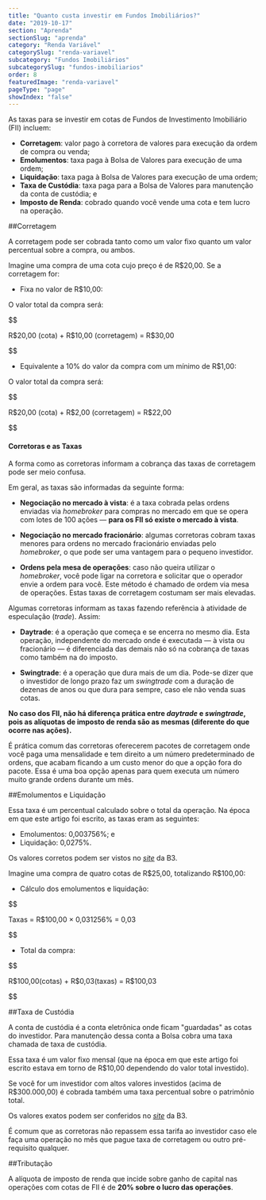 ```yaml
---
title: "Quanto custa investir em Fundos Imobiliários?"
date: "2019-10-17"
section: "Aprenda"
sectionSlug: "aprenda"
category: "Renda Variável"
categorySlug: "renda-variavel"
subcategory: "Fundos Imobiliários"
subcategorySlug: "fundos-imobiliarios"
order: 8
featuredImage: "renda-variavel"
pageType: "page"
showIndex: "false"
---
```



As taxas para se investir em cotas de Fundos de Investimento Imobiliário (FII) incluem:

- **Corretagem**: valor pago à corretora de valores para execução da ordem de compra ou venda;
- **Emolumentos**: taxa paga à Bolsa de Valores para execução de uma ordem;
- **Liquidação**: taxa paga à Bolsa de Valores para execução de uma ordem;
- **Taxa de Custódia**: taxa paga para a Bolsa de Valores para manutenção da conta de custódia; e
- **Imposto de Renda**: cobrado quando você vende uma cota e tem lucro na operação.

##Corretagem

A corretagem pode ser cobrada tanto como um valor fixo quanto um valor percentual sobre a compra, ou ambos.

Imagine uma compra de uma cota cujo preço é de R$20,00. Se a corretagem for:

- Fixa no valor de R$10,00:

O valor total da compra será: 

$$

 R\$20,00 (cota) + R\$10,00 (corretagem) = R\$30,00
 
$$

- Equivalente a 10% do valor da compra com um mínimo de R\$1,00:

O valor total da compra será:

$$

R\$20,00 (cota) + R\$2,00 (corretagem) = R\$22,00
 
$$

<div class="borderBox">

<h4>Corretoras e as Taxas</h4>

A forma como as corretoras informam a cobrança das taxas de corretagem pode ser meio confusa.

Em geral, as taxas são informadas da seguinte forma:

- **Negociação no mercado à vista**: é a taxa cobrada pelas ordens enviadas via *homebroker* para compras no mercado em que se opera com lotes de 100 ações — **para os FII só existe o mercado à vista**.

- **Negociação no mercado fracionário**: algumas corretoras cobram taxas menores para ordens no mercado fracionário enviadas pelo *homebroker*, o que pode ser uma vantagem para o pequeno investidor.

- **Ordens pela mesa de operações**: caso não queira utilizar o *homebroker*, você pode ligar na corretora e solicitar que o operador envie a ordem para você. Este método é chamado de ordem via mesa de operações. Estas taxas de corretagem costumam ser mais elevadas.

Algumas corretoras informam as taxas fazendo referência à atividade de especulação (*trade*). Assim:

- **Daytrade**: é a operação que começa e se encerra no mesmo dia. Esta operação, independente do mercado onde é executada — à vista ou fracionário — é diferenciada das demais não só na cobrança de taxas como também na do imposto.

- **Swingtrade**: é a operação que dura mais de um dia. Pode-se dizer que o investidor de longo prazo faz um *swingtrade* com a duração de dezenas de anos ou que dura para sempre, caso ele não venda suas cotas.

**No caso dos FII, não há diferença prática entre *daytrade* e *swingtrade*, pois as alíquotas de imposto de renda são as mesmas (diferente do que ocorre nas ações).**

É prática comum das corretoras oferecerem pacotes de corretagem onde você paga uma mensalidade e tem direito a um número predeterminado de ordens, que acabam ficando a um custo menor do que a opção fora do pacote. Essa é uma boa opção apenas para quem executa um número muito grande ordens durante um mês.


</div>

##Emolumentos e Liquidação

Essa taxa é um percentual calculado sobre o total da operação. Na época em que este artigo foi escrito, as taxas eram as seguintes:

- Emolumentos: 0,003756%; e
- Liquidação: 0,0275%.

Os valores corretos podem ser vistos no [*site*](http://www.b3.com.br/pt_br/produtos-e-servicos/tarifas/listados-a-vista-e-derivativos/renda-variavel/tarifas-de-acoes-e-fundos-de-investimento/a-vista/) da B3.

Imagine uma compra de quatro cotas de R\$25,00, totalizando R\$100,00:

- Cálculo dos emolumentos e liquidação:

$$

Taxas = R\$100,00 × 0,031256\% = 0,03

$$

- Total da compra:

$$

R\$100,00(cotas) + R\$0,03(taxas) = R\$100,03

$$

##Taxa de Custódia

A conta de custódia é a conta eletrônica onde ficam "guardadas" as cotas do investidor. Para manutenção dessa conta a Bolsa cobra uma taxa chamada de taxa de custódia.

Essa taxa é um valor fixo mensal (que na época em que este artigo foi escrito estava em torno de R$10,00 dependendo do valor total investido).

Se você for um investidor com altos valores investidos (acima de R\$300.000,00) é cobrada também uma taxa percentual sobre o patrimônio total.

Os valores exatos podem ser conferidos no [*site*](http://www.b3.com.br/pt_br/produtos-e-servicos/tarifas/servicos-da-central-depositaria/tarifas-de-servicos-de-custodia/) da B3.

É comum que as corretoras não repassem essa tarifa ao investidor caso ele faça uma operação no mês que pague taxa de corretagem ou outro pré-requisito qualquer.

##Tributação

A alíquota de imposto de renda que incide sobre ganho de capital nas operações com cotas de FII é de **20% sobre o lucro das operações**.
